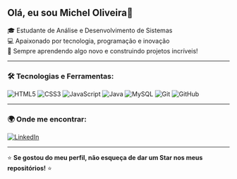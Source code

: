 ## Olá, eu sou Michel Oliveira👋

🎓 Estudante de Análise e Desenvolvimento de Sistemas <br>
💻 Apaixonado por tecnologia, programação e inovação <br>
🚀 Sempre aprendendo algo novo e construindo projetos incríveis!

---

### 🛠 Tecnologias e Ferramentas:

![HTML5](https://img.shields.io/badge/HTML5-E34F26?style=for-the-badge&logo=html5&logoColor=white)
![CSS3](https://img.shields.io/badge/CSS3-1572B6?style=for-the-badge&logo=css3&logoColor=white)
![JavaScript](https://img.shields.io/badge/JavaScript-F7DF1E?style=for-the-badge&logo=javascript&logoColor=black)
![Java](https://img.shields.io/badge/Java-007396?style=for-the-badge&logo=java&logoColor=white)
![MySQL](https://img.shields.io/badge/MySQL-4479A1?style=for-the-badge&logo=mysql&logoColor=white)
![Git](https://img.shields.io/badge/Git-F05032?style=for-the-badge&logo=git&logoColor=white)
![GitHub](https://img.shields.io/badge/GitHub-181717?style=for-the-badge&logo=github&logoColor=white)

---

### 🌍 Onde me encontrar:

[![LinkedIn](https://img.shields.io/badge/LinkedIn-0077b5?style=for-the-badge&logo=linkedin&logoColor=white)](https://www.linkedin.com/in/michel-oliveira-correia-da-silva-5b8b38355)




---

⭐️ **Se gostou do meu perfil, não esqueça de dar um Star nos meus repositórios!** ⭐️
